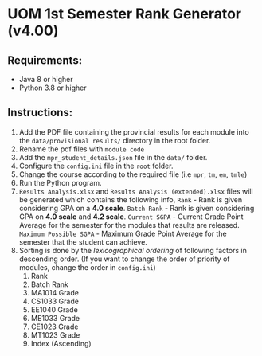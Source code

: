 # UOM 1st Semester Rank Generator (v4.00)

## Requirements:

-   Java 8 or higher
-   Python 3.8 or higher

## Instructions:

1.  Add the PDF file containing the provincial results for each module into the `data/provisional results/` directory in the root folder.
2.  Rename the pdf files with `module code`
3.  Add the `mpr_student_details.json` file in the `data/` folder.
4.  Configure the `config.ini` file in the `root` folder.
5.  Change the course according to the required file (i.e `mpr`, `tm`, `em`, `tmle`)
6.  Run the Python program.
7.  `Results Analysis.xlsx` and `Results Analysis (extended).xlsx` files will be generated which contains the following info,
    `Rank` - Rank is given considering GPA on a **4.0 scale**.
    `Batch Rank` - Rank is given considering GPA on **4.0 scale** and **4.2 scale**.
    `Current SGPA` - Current Grade Point Average for the semester for the modules that results are released.
    `Maximum Possible SGPA` - Maximum Grade Point Average for the semester that the student can achieve.
8.  Sorting is done by the _lexicographical ordering_ of following factors in descending order. (If you want to change the order of priority of modules, change the order in `config.ini`)
    1. Rank
    2. Batch Rank
    3. MA1014 Grade
    4. CS1033 Grade
    5. EE1040 Grade
    6. ME1033 Grade
    7. CE1023 Grade
    8. MT1023 Grade
    9. Index (Ascending)
